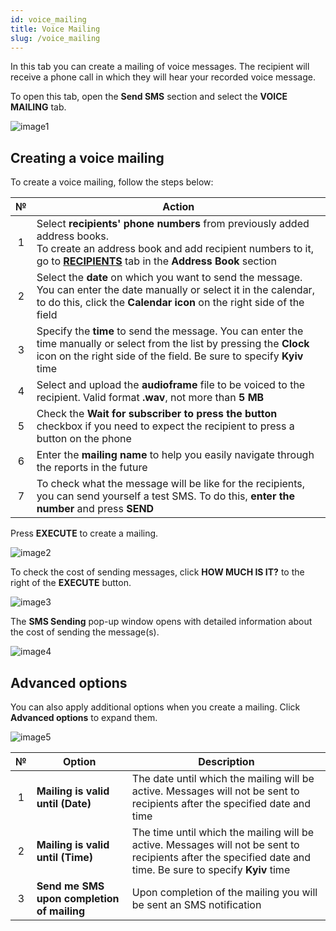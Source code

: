 ```yaml
---
id: voice_mailing
title: Voice Mailing
slug: /voice_mailing
---
```


In this tab you can create a mailing of voice messages. The recipient will receive a phone call in which they will hear your recorded voice message.

To open this tab, open the **Send SMS** section and select the **VOICE MAILING** tab.

![image1](/img/en/sms_send_sms_voice_mailing/image1.png)

## Creating a voice mailing

To create a voice mailing, follow the steps below:

|  №  | Action |
| :-: | ------ |
| 1 | Select **recipients' phone numbers** from previously added address books. <br/> To create an address book and add recipient numbers to it, go to [**RECIPIENTS**](/docs/en/sms/address_book/recipients.md) tab in the **Address Book** section |
| 2 | Select the **date** on which you want to send the message. You can enter the date manually or select it in the calendar, to do this, click the **Calendar icon** on the right side of the field |
| 3 | Specify the **time** to send the message. You can enter the time manually or select from the list by pressing the **Clock** icon on the right side of the field. Be sure to specify **Kyiv** time |
| 4 | Select and upload the **audioframe** file to be voiced to the recipient. Valid format **.wav**, not more than **5 MB** |
| 5 | Check the **Wait for subscriber to press the button** checkbox if you need to expect the recipient to press a button on the phone |
| 6 | Enter the **mailing name** to help you easily navigate through the reports in the future |
| 7 | To check what the message will be like for the recipients, you can send yourself a test SMS. To do this, **enter the number** and press **SEND** |

Press **EXECUTE** to create a mailing.

![image2](/img/en/sms_send_sms_voice_mailing/image2.png)

To check the cost of sending messages, click **HOW MUCH IS IT?** to the right of the **EXECUTE** button.

![image3](/img/en/sms_send_sms_voice_mailing/image3.png)

The **SMS Sending** pop-up window opens with detailed information about the cost of sending the message(s).

![image4](/img/en/sms_send_sms_voice_mailing/image4.png)

## Advanced options

You can also apply additional options when you create a mailing. Click **Advanced options** to expand them.

![image5](/img/en/sms_send_sms_voice_mailing/image5.png)

|  №  | Option | Description |
| :-: | ------ | ----------- |
| 1 | **Mailing is valid until (Date)** | The date until which the mailing will be active. Messages will not be sent to recipients after the specified date and time |
| 2 | **Mailing is valid until (Time)** | The time until which the mailing will be active. Messages will not be sent to recipients after the specified date and time. Be sure to specify **Kyiv** time |
| 3 | **Send me SMS upon completion of mailing** | Upon completion of the mailing you will be sent an SMS notification |
